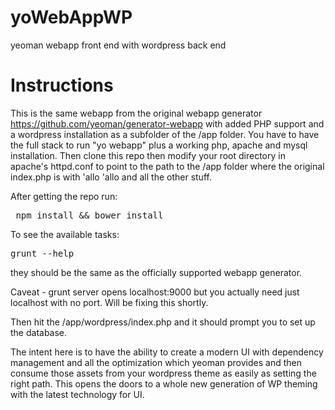 yoWebAppWP
==========
yeoman webapp front end with wordpress back end

Instructions
=========
This is the same webapp from the original webapp generator https://github.com/yeoman/generator-webapp with added PHP support and a wordpress installation as a subfolder of the /app folder.
You have to have the full stack to run "yo webapp" plus a working php, apache and mysql installation. Then clone this repo then modify your root directory in apache's httpd.conf to point to the path to the /app folder where the original index.php is with 'allo 'allo and all the other stuff.

After getting the repo run:
<pre> npm install && bower install </pre>

To see the available tasks:
<pre>grunt --help</pre> 
they should be the same as the officially supported webapp generator.

Caveat - grunt server opens localhost:9000 but you actually need just localhost with no port. Will be fixing this shortly.

Then hit the /app/wordpress/index.php and it should prompt you to set up the database.

The intent here is to have the ability to create a modern UI with dependency management and all the optimization which yeoman provides and then consume those assets from your wordpress theme as easily as setting the right path. This opens the doors to a whole new generation of WP theming with the latest technology for UI.



